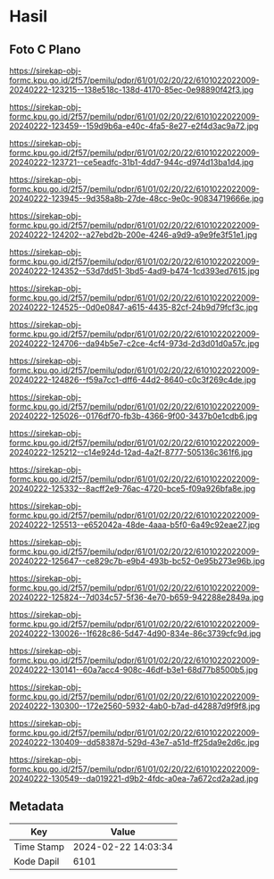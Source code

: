 # Hasil

## Foto C Plano

https://sirekap-obj-formc.kpu.go.id/2f57/pemilu/pdpr/61/01/02/20/22/6101022022009-20240222-123215--138e518c-138d-4170-85ec-0e98890f42f3.jpg

https://sirekap-obj-formc.kpu.go.id/2f57/pemilu/pdpr/61/01/02/20/22/6101022022009-20240222-123459--159d9b6a-e40c-4fa5-8e27-e2f4d3ac9a72.jpg

https://sirekap-obj-formc.kpu.go.id/2f57/pemilu/pdpr/61/01/02/20/22/6101022022009-20240222-123721--ce5eadfc-31b1-4dd7-944c-d974d13ba1d4.jpg

https://sirekap-obj-formc.kpu.go.id/2f57/pemilu/pdpr/61/01/02/20/22/6101022022009-20240222-123945--9d358a8b-27de-48cc-9e0c-90834719666e.jpg

https://sirekap-obj-formc.kpu.go.id/2f57/pemilu/pdpr/61/01/02/20/22/6101022022009-20240222-124202--a27ebd2b-200e-4246-a9d9-a9e9fe3f51e1.jpg

https://sirekap-obj-formc.kpu.go.id/2f57/pemilu/pdpr/61/01/02/20/22/6101022022009-20240222-124352--53d7dd51-3bd5-4ad9-b474-1cd393ed7615.jpg

https://sirekap-obj-formc.kpu.go.id/2f57/pemilu/pdpr/61/01/02/20/22/6101022022009-20240222-124525--0d0e0847-a615-4435-82cf-24b9d79fcf3c.jpg

https://sirekap-obj-formc.kpu.go.id/2f57/pemilu/pdpr/61/01/02/20/22/6101022022009-20240222-124706--da94b5e7-c2ce-4cf4-973d-2d3d01d0a57c.jpg

https://sirekap-obj-formc.kpu.go.id/2f57/pemilu/pdpr/61/01/02/20/22/6101022022009-20240222-124826--f59a7cc1-dff6-44d2-8640-c0c3f269c4de.jpg

https://sirekap-obj-formc.kpu.go.id/2f57/pemilu/pdpr/61/01/02/20/22/6101022022009-20240222-125026--0176df70-fb3b-4366-9f00-3437b0e1cdb6.jpg

https://sirekap-obj-formc.kpu.go.id/2f57/pemilu/pdpr/61/01/02/20/22/6101022022009-20240222-125212--c14e924d-12ad-4a2f-8777-505136c361f6.jpg

https://sirekap-obj-formc.kpu.go.id/2f57/pemilu/pdpr/61/01/02/20/22/6101022022009-20240222-125332--8acff2e9-76ac-4720-bce5-f09a926bfa8e.jpg

https://sirekap-obj-formc.kpu.go.id/2f57/pemilu/pdpr/61/01/02/20/22/6101022022009-20240222-125513--e652042a-48de-4aaa-b5f0-6a49c92eae27.jpg

https://sirekap-obj-formc.kpu.go.id/2f57/pemilu/pdpr/61/01/02/20/22/6101022022009-20240222-125647--ce829c7b-e9b4-493b-bc52-0e95b273e96b.jpg

https://sirekap-obj-formc.kpu.go.id/2f57/pemilu/pdpr/61/01/02/20/22/6101022022009-20240222-125824--7d034c57-5f36-4e70-b659-942288e2849a.jpg

https://sirekap-obj-formc.kpu.go.id/2f57/pemilu/pdpr/61/01/02/20/22/6101022022009-20240222-130026--1f628c86-5d47-4d90-834e-86c3739cfc9d.jpg

https://sirekap-obj-formc.kpu.go.id/2f57/pemilu/pdpr/61/01/02/20/22/6101022022009-20240222-130141--60a7acc4-908c-46df-b3e1-68d77b8500b5.jpg

https://sirekap-obj-formc.kpu.go.id/2f57/pemilu/pdpr/61/01/02/20/22/6101022022009-20240222-130300--172e2560-5932-4ab0-b7ad-d42887d9f9f8.jpg

https://sirekap-obj-formc.kpu.go.id/2f57/pemilu/pdpr/61/01/02/20/22/6101022022009-20240222-130409--dd58387d-529d-43e7-a51d-ff25da9e2d6c.jpg

https://sirekap-obj-formc.kpu.go.id/2f57/pemilu/pdpr/61/01/02/20/22/6101022022009-20240222-130549--da019221-d9b2-4fdc-a0ea-7a672cd2a2ad.jpg


## Metadata

| Key        | Value               |
| ---------- | ------------------- |
| Time Stamp | 2024-02-22 14:03:34 |
| Kode Dapil | 6101                |



